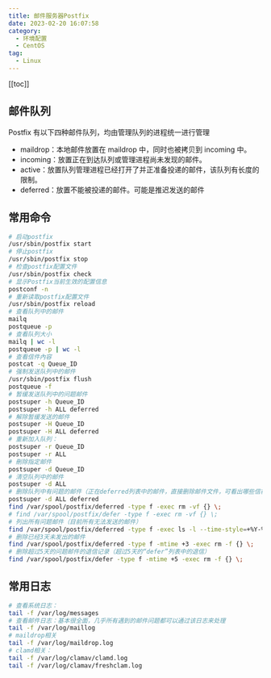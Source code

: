```yaml
---
title: 邮件服务器Postfix
date: 2023-02-20 16:07:58
category: 
  - 环境配置
  - CentOS
tag: 
  - Linux
---
```


<!-- more -->

[[toc]]

## 邮件队列

Postfix 有以下四种邮件队列，均由管理队列的进程统一进行管理

- maildrop：本地邮件放置在 maildrop 中，同时也被拷贝到 incoming 中。
- incoming：放置正在到达队列或管理进程尚未发现的邮件。
- active：放置队列管理进程已经打开了并正准备投递的邮件，该队列有长度的限制。
- deferred：放置不能被投递的邮件。可能是推迟发送的邮件

## 常用命令

```bash
# 启动postfix
/usr/sbin/postfix start
# 停止postfix
/usr/sbin/postfix stop
# 检查postfix配置文件
/usr/sbin/postfix check
# 显示Postfix当前生效的配置信息
postconf -n
# 重新读取postfix配置文件
/usr/sbin/postfix reload
# 查看队列中的邮件
mailq
postqueue -p
# 查看队列大小
mailq | wc -l
postqueue -p | wc -l
# 查看信件內容
postcat -q Queue_ID
# 强制发送队列中的邮件
/usr/sbin/postfix flush
postqueue -f
# 暂缓发送队列中的问题邮件
postsuper -h Queue_ID
postsuper -h ALL deferred
# 解除暂缓发送的邮件
postsuper -H Queue_ID
postsuper -H ALL deferred
# 重新加入队列：
postsuper -r Queue_ID
postsuper -r ALL
# 刪除指定邮件
postsuper -d Queue_ID
# 清空队列中的邮件
postsuper -d ALL
# 删除队列中有问题的邮件（正在deferred列表中的邮件，直接删除邮件文件，可看出哪些信被刪除了 ):
postsuper -d ALL deferred
find /var/spool/postfix/deferred -type f -exec rm -vf {} \;
# find /var/spool/postfix/defer -type f -exec rm -vf {} \;
# 列出所有问题邮件（目前所有无法发送的邮件）
find /var/spool/postfix/deferred -type f -exec ls -l --time-style=+%Y-%m-%d_%H:%M:%S {} \;
# 删除已经3天未发出的邮件
find /var/spool/postfix/deferred -type f -mtime +3 -exec rm -f {} \;
# 删除超过5天的问题邮件的退信记录（超过5天的“defer”列表中的退信）
find /var/spool/postfix/defer -type f -mtime +5 -exec rm -f {} \;
```

## 常用日志

```bash
# 查看系统日志：
tail -f /var/log/messages
# 查看邮件日志：基本很全面，几乎所有遇到的邮件问题都可以通过该日志来处理
tail -f /var/log/maillog
# maildrop相关
tail -f /var/log/maildrop.log
# clamd相关：
tail -f /var/log/clamav/clamd.log
tail -f /var/log/clamav/freshclam.log
```
